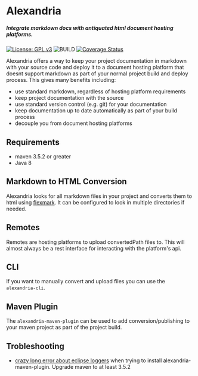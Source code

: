 # Alexandria
##### Integrate markdown docs with antiquated html document hosting platforms.

[![License: GPL v3](https://img.shields.io/badge/License-GPL%20v3-blue.svg)](https://www.gnu.org/licenses/gpl-3.0)
![BUILD](https://travis-ci.org/macgregor/alexandria.svg?branch=master)
[![Coverage Status](https://coveralls.io/repos/github/macgregor/alexandria/badge.svg?branch=master)](https://coveralls.io/github/macgregor/alexandria?branch=master)
<!---
![GitHub tag](https://img.shields.io/github/tag/expressjs/express.svg)
![Sonatype Nexus (Releases)](https://img.shields.io/nexus/r/https/oss.sonatype.org/com.google.guava/guava.svg)
![Sonatype Nexus (Snapshots)](https://img.shields.io/nexus/s/https/oss.sonatype.org/com.google.guava/guava.svg)
-->

Alexandria offers a way to keep your project documentation in markdown with your source code and deploy it to a
document hosting platform that doesnt support markdown as part of your normal project build and deploy process. This gives
many benefits including:
* use standard markdown, regardless of hosting platform requirements
* keep project documentation with the source
* use standard version control (e.g. git) for your documentation
* keep documentation up to date automatically as part of your build process
* decouple you from document hosting platforms

## Requirements
* maven 3.5.2 or greater
* Java 8

## Markdown to HTML Conversion
Alexandria looks for all markdown files in your project and converts them to html using [flexmark](https://github.com/vsch/flexmark-java).
It can be configured to look in multiple directories if needed.

## Remotes
Remotes are hosting platforms to upload convertedPath files to. This will almost always be a rest interface for interacting 
with the platform's api.

## CLI
If you want to manually convert and upload files you can use the `alexandria-cli`. 

## Maven Plugin
The `alexandria-maven-plugin` can be used to add conversion/publishing to your maven project as part of the project build.

## Trobleshooting
* [crazy long error about eclipse loggers](https://stackoverflow.com/questions/47920305/can-not-set-org-eclipse-aether-spi-log-logger-with-custom-maven-plugin) when trying to install alexandria-maven-plugin. Upgrade maven to at least 3.5.2